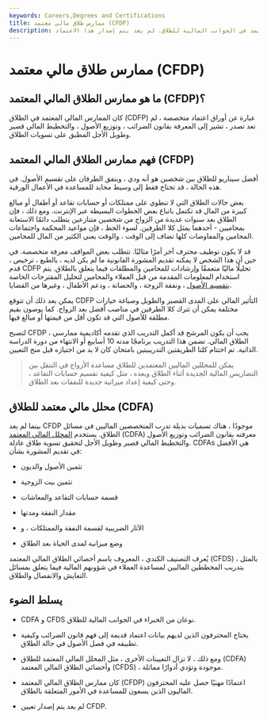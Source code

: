 ```yaml
---
keywords: Careers,Degrees and Certifications
title: ممارس طلاق مالي معتمد (CFDP)
description: تم اعتماد ممارس الطلاق المالي المعتمد في الجوانب المالية للطلاق. لم يعد يتم إصدار هذا الاعتماد.
---
```


# ممارس طلاق مالي معتمد (CFDP)
## ما هو ممارس الطلاق المالي المعتمد (CFDP)؟

كان الممارس المالي المعتمد في الطلاق (CDFP) عبارة عن أوراق اعتماد متخصصة ، لم تعد تصدر ، تشير إلى المعرفة بقانون الضرائب ، وتوزيع الأصول ، والتخطيط المالي قصير وطويل الأجل المطبق على تسويات الطلاق.

## فهم ممارس الطلاق المالي المعتمد (CFDP)

أفضل سيناريو للطلاق بين شخصين هو أنه ودي ، ويتفق الطرفان على تقسيم الأصول. في هذه الحالة ، قد تحتاج فقط إلى وسيط محايد للمساعدة في الأعمال الورقية.

بعض حالات الطلاق التي لا تنطوي على ممتلكات أو حسابات تقاعد أو أطفال أو مبالغ كبيرة من المال قد تكتمل باتباع بعض الخطوات البسيطة عبر الإنترنت. ومع ذلك ، فإن الطلاق بعد سنوات عديدة من الزواج من شخصين متنازعين يتطلب دائمًا الاستعانة بمحاميين - أحدهما يمثل كلا الطرفين. لسوء الحظ ، فإن مواعيد المحكمة واجتماعات المحامين والمفاوضات كلها تضاف إلى الوقت ، والوقت يعني الكثير من المال للمحامين.

قد لا يكون توظيف محترف آخر أمرًا مثاليًا. تتطلب بعض المواقف معرفة متخصصة. في حين أن هذا الشخص لا يمكنه تقديم المشورة القانونية ما لم يكن لديه ، بالطبع ، ترخيص ، قدم CDFP تحليلًا ماليًا متعمقًا وإرشادات للمحامين والمطلقات فيما يتعلق بالطلاق. يتم استخدام المعلومات المقدمة من قبل العملاء والمحامين لتحليل المقترحات الخاصة [بتقسيم الأصول](/equitable-division) ، ونفقة الزوجة ، والحضانة ، ودعم الأطفال ، وغيرها من القضايا.

يمكن بعد ذلك أن تتوقع CDFP التأثير المالي على المدى القصير والطويل وصياغة خيارات مختلفة يمكن أن تترك كلا الطرفين في مناصب أفضل بعد الزواج. كما يوصون بقيم مطلقة للأصول التي قد تكون أقل من قيمتها أو مبالغ فيها.

لتصبح CFDP ، يجب أن يكون المرشح قد أكمل التدريب الذي تقدمه أكاديمية ممارسي الطلاق المالي. تضمن هذا التدريب برنامجًا مدته 10 أسابيع أو الانتهاء من دورة الدراسة الذاتية. تم اختتام كلتا الطريقتين التدريبيتين بامتحان كان لا بد من اجتيازه قبل منح التعيين.

> يمكن للمحللين الماليين المعتمدين للطلاق مساعدة الأزواج في التنقل بين التضاريس المالية الجديدة أثناء الطلاق وبعده ، مثل كيفية تقسيم حسابات التقاعد ، وحتى كيفية إعداد ميزانية جديدة للنفقات بعد الطلاق.

>

## محلل مالي معتمد للطلاق (CDFA)

بينما لم يعد CFDP موجودًا ، هناك تسميات بديلة تدرب المتخصصين الماليين في مسائل الطلاق. يستخدم [المحلل المالي المعتمد](/cdfa) (CDFA) معرفته بقانون الضرائب وتوزيع الأصول والتخطيط المالي قصير وطويل الأجل لتحقيق تسوية طلاق عادلة. CDFAs هي الأفضل في تقديم المشورة بشأن:

- تثمين الأصول والديون

- تثمين بيت الزوجية

- قسمة حسابات التقاعد والمعاشات

- مقدار النفقة ومدتها

- الآثار الضريبية لقسمة النفقة والممتلكات ، و

- وضع ميزانية لمدى الحياة بعد الطلاق

يُعرف التصنيف الكندي ، المعروف باسم أخصائي الطلاق المالي المعتمد (CFDS) ، بالمثل بتدريب المخططين الماليين لمساعدة العملاء في شؤونهم المالية فيما يتعلق بمسائل التعايش والانفصال والطلاق.

## يسلط الضوء

- CDFA و CFDS نوعان من الخبراء في الجوانب المالية للطلاق.

- يحتاج المحترفون الذين لديهم بيانات اعتماد قديمة إلى فهم قانون الضرائب وكيفية تطبيقه في فصل الأصول في حالة الطلاق.

- ومع ذلك ، لا تزال التعيينات الأخرى ، مثل المحلل المالي المعتمد للطلاق (CDFA) وأخصائي الطلاق المالي المعتمد (CFDS) ، موجودة وتؤدي أدوارًا مماثلة.

- كان ممارس الطلاق المالي المعتمد (CFDP) اعتمادًا مهنيًا حصل عليه المحترفون الماليون الذين يسعون للمساعدة في الأمور المتعلقة بالطلاق.

- لم يعد يتم إصدار تعيين CFDP.

